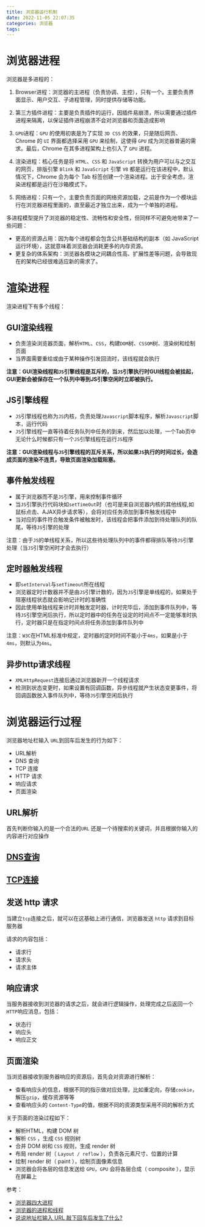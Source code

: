 ```yaml
---
title: 浏览器运行机制
date: 2022-11-05 22:07:35
categories: 浏览器
tags:
---
```


# 浏览器进程

浏览器是多进程的：

1. Browser进程：浏览器的主进程（负责协调、主控），只有一个。主要负责界面显示、用户交互、子进程管理，同时提供存储等功能。

2. 第三方插件进程：主要是负责插件的运行，因插件易崩溃，所以需要通过插件进程来隔离，以保证插件进程崩溃不会对浏览器和页面造成影响
3. `GPU`进程：`GPU` 的使用初衷是为了实现 `3D CSS` 的效果，只是随后网页、Chrome 的 `UI` 界面都选择采用 `GPU` 来绘制，这使得 `GPU` 成为浏览器普遍的需求。最后，Chrome 在其多进程架构上也引入了 `GPU` 进程。
4. 渲染进程：核心任务是将 `HTML`、`CSS` 和 `JavaScript` 转换为用户可以与之交互的网页，排版引擎 `Blink` 和 `JavaScript` 引擎 `V8` 都是运行在该进程中，默认情况下，Chrome 会为每个 Tab 标签创建一个渲染进程。出于安全考虑，渲染进程都是运行在沙箱模式下。
5. 网络进程：只有一个，主要负责页面的网络资源加载，之前是作为一个模块运行在浏览器进程里面的，直至最近才独立出来，成为一个单独的进程。

多进程模型提升了浏览器的稳定性、流畅性和安全性，但同样不可避免地带来了一些问题：

- 更高的资源占用：因为每个进程都会包含公共基础结构的副本（如 JavaScript 运行环境），这就意味着浏览器会消耗更多的内存资源。
- 更复杂的体系架构：浏览器各模块之间耦合性高、扩展性差等问题，会导致现在的架构已经很难适应新的需求了。

# 渲染进程

渲染进程下有多个线程：

## GUI渲染线程

- 负责渲染浏览器页面，解析`HTML`、`CSS`，构建`DOM`树、`CSSOM`树、渲染树和绘制页面
- 当界面需要重绘或由于某种操作引发回流时，该线程就会执行

**注意：GUI渲染线程和`JS`引擎线程是互斥的，当`JS`引擎执行时GUI线程会被挂起，GUI更新会被保存在一个队列中等到JS引擎空闲时立即被执行。**

## JS引擎线程

- `JS`引擎线程也称为`JS`内核，负责处理`Javascript`脚本程序，解析`Javascript`脚本，运行代码
- `JS`引擎线程一直等待着任务队列中任务的到来，然后加以处理，一个Tab页中无论什么时候都只有一个`JS`引擎线程在运行`JS`程序

**注意：GUI渲染线程与`JS`引擎线程的互斥关系，所以如果`JS`执行的时间过长，会造成页面的渲染不连贯，导致页面渲染加载阻塞。**

## 事件触发线程

- 属于浏览器而不是`JS`引擎，用来控制事件循环
- 当`JS`引擎执行代码块如`setTimeOut`时（也可是来自浏览器内核的其他线程,如鼠标点击、AJAX异步请求等），会将对应任务添加到事件触发线程中
- 当对应的事件符合触发条件被触发时，该线程会把事件添加到待处理队列的队尾，等待`JS`引擎的处理

注意：由于`JS`的单线程关系，所以这些待处理队列中的事件都得排队等待`JS`引擎处理（当`JS`引擎空闲时才会去执行）

## 定时器触发线程

- 即`setInterval`与`setTimeout`所在线程
- 浏览器定时计数器并不是由`JS`引擎计数的，因为`JS`引擎是单线程的，如果处于阻塞线程状态就会影响记计时的准确性
- 因此使用单独线程来计时并触发定时器，计时完毕后，添加到事件队列中，等待`JS`引擎空闲后执行，所以定时器中的任务在设定的时间点不一定能够准时执行，定时器只是在指定时间点将任务添加到事件队列中

注意：`W3C`在HTML标准中规定，定时器的定时时间不能小于`4ms`，如果是小于`4ms`，则默认为`4ms`。

## 异步http请求线程

- `XMLHttpRequest`连接后通过浏览器新开一个线程请求
- 检测到状态变更时，如果设置有回调函数，异步线程就产生状态变更事件，将回调函数放入事件队列中，等待`JS`引擎空闲后执行

# 浏览器运行过程

浏览器地址栏输入 `URL`到回车后发生的行为如下：

- URL解析
- DNS 查询
- TCP 连接
- HTTP 请求
- 响应请求
- 页面渲染

## URL解析

首先判断你输入的是一个合法的`URL` 还是一个待搜索的关键词，并且根据你输入的内容进行对应操作

## [DNS查询](https://cjhsyc.github.io/2022/10/21/DNS%E5%9F%9F%E5%90%8D%E8%A7%A3%E6%9E%90/)

## [TCP连接](https://cjhsyc.github.io/2022/10/20/TCP%E4%B8%89%E6%AC%A1%E6%8F%A1%E6%89%8B%E5%92%8C%E5%9B%9B%E6%AC%A1%E6%8C%A5%E6%89%8B/)

## 发送 http 请求

当建立`tcp`连接之后，就可以在这基础上进行通信，浏览器发送 `http` 请求到目标服务器

请求的内容包括：

- 请求行
- 请求头
- 请求主体

## 响应请求

当服务器接收到浏览器的请求之后，就会进行逻辑操作，处理完成之后返回一个`HTTP`响应消息，包括：

- 状态行
- 响应头
- 响应正文

## 页面渲染

当浏览器接收到服务器响应的资源后，首先会对资源进行解析：

- 查看响应头的信息，根据不同的指示做对应处理，比如重定向，存储`cookie`，解压`gzip`，缓存资源等等
- 查看响应头的 `Content-Type`的值，根据不同的资源类型采用不同的解析方式

关于页面的渲染过程如下：

- 解析HTML，构建 DOM 树
- 解析 `CSS` ，生成 `CSS` 规则树
- 合并 DOM 树和 `CSS` 规则，生成 render 树
- 布局 render 树（ `Layout / reflow` ），负责各元素尺寸、位置的计算
- 绘制 render 树（ paint ），绘制页面像素信息
- 浏览器会将各层的信息发送给 `GPU`，`GPU` 会将各层合成（ composite ），显示在屏幕上



参考：

- [浏览器四大进程 ](https://www.cnblogs.com/ygunoil/p/15156671.html)
- [浏览器的进程和线程](https://blog.csdn.net/weixin_43910086/article/details/123817292?spm=1001.2101.3001.6650.1&utm_medium=distribute.pc_relevant.none-task-blog-2%7Edefault%7ECTRLIST%7ERate-1-123817292-blog-105816232.pc_relevant_multi_platform_whitelistv3&depth_1-utm_source=distribute.pc_relevant.none-task-blog-2%7Edefault%7ECTRLIST%7ERate-1-123817292-blog-105816232.pc_relevant_multi_platform_whitelistv3&utm_relevant_index=2)
- [说说地址栏输入 URL 敲下回车后发生了什么?](https://vue3js.cn/interview/http/after_url.html#%E9%9D%A2%E8%AF%95%E5%AE%98-%E8%AF%B4%E8%AF%B4%E5%9C%B0%E5%9D%80%E6%A0%8F%E8%BE%93%E5%85%A5-url-%E6%95%B2%E4%B8%8B%E5%9B%9E%E8%BD%A6%E5%90%8E%E5%8F%91%E7%94%9F%E4%BA%86%E4%BB%80%E4%B9%88)
